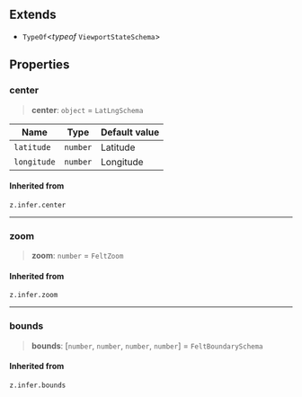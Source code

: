 ## Extends

* `TypeOf`\<*typeof* `ViewportStateSchema`>

## Properties

### center

> **center**: `object` = `LatLngSchema`

| Name        | Type     | Default value |
| ----------- | -------- | ------------- |
| `latitude`  | `number` | Latitude      |
| `longitude` | `number` | Longitude     |

#### Inherited from

`z.infer.center`

***

### zoom

> **zoom**: `number` = `FeltZoom`

#### Inherited from

`z.infer.zoom`

***

### bounds

> **bounds**: \[`number`, `number`, `number`, `number`] = `FeltBoundarySchema`

#### Inherited from

`z.infer.bounds`
